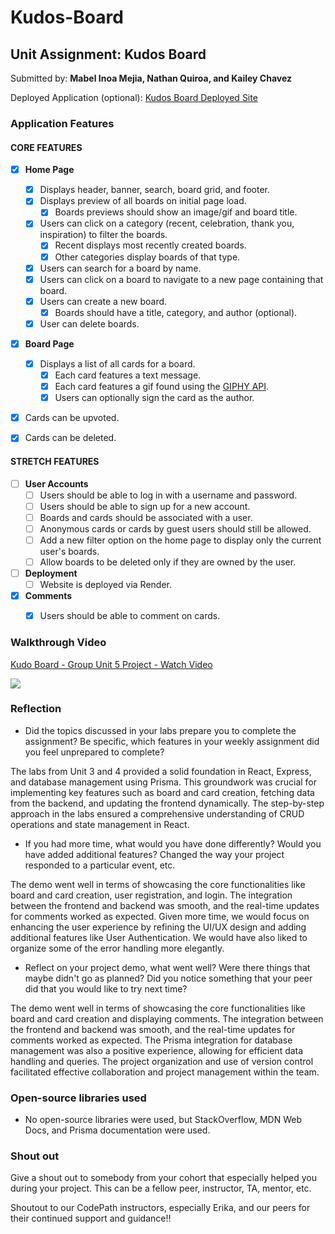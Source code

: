 # Kudos-Board

## Unit Assignment: Kudos Board

Submitted by: **Mabel Inoa Mejia, Nathan Quiroa, and Kailey Chavez**

Deployed Application (optional): [Kudos Board Deployed Site](ADD_LINK_HERE)

### Application Features

#### CORE FEATURES

- [x] **Home Page**
  - [x] Displays header, banner, search, board grid, and footer.
  - [x] Displays preview of all boards on initial page load.
    - [x] Boards previews should show an image/gif and board title.
  - [x] Users can click on a category (recent, celebration, thank you, inspiration) to filter the boards.
    - [x] Recent displays most recently created boards.
    - [x] Other categories display boards of that type.
  - [x] Users can search for a board by name.
  - [x] Users can click on a board to navigate to a new page containing that board.
  - [x] Users can create a new board.
    -[x] Boards should have a title, category, and author (optional).
  - [x] User can delete boards.
  
- [x] **Board Page**
  - [x] Displays a list of all cards for a board.
    -  [x] Each card features a text message.
    -  [x] Each card features a gif found using the [GIPHY API](https://developers.giphy.com/docs/api/).
    -  [x] Users can optionally sign the card as the author.  
-   [x] Cards can be upvoted.
-   [x] Cards can be deleted.


#### STRETCH FEATURES


- [ ] **User Accounts**
  - [ ] Users should be able to log in with a username and password.
  - [ ] Users should be able to sign up for a new account.
  - [ ]  Boards and cards should be associated with a user.
    - [ ]  Anonymous cards or cards by guest users should still be allowed.
  - [ ] Add a new filter option on the home page to display only the current user's boards.
  - [ ] Allow boards to be deleted only if they are owned by the user.
- [ ] **Deployment**
  - [ ] Website is deployed via Render.
- [x] **Comments**
  - [x] Users should be able to comment on cards.


### Walkthrough Video

<div>
    <a href="https://www.loom.com/share/092aa77a8f48464ca7e30698bc434502">
      <p>Kudo Board - Group Unit 5 Project - Watch Video</p>
    </a>
    <a href="https://www.loom.com/share/092aa77a8f48464ca7e30698bc434502">
      <img style="max-width:300px;" src="https://cdn.loom.com/sessions/thumbnails/092aa77a8f48464ca7e30698bc434502-1720052468626-with-play.gif">
    </a>
  </div>

### Reflection

* Did the topics discussed in your labs prepare you to complete the assignment? Be specific, which features in your weekly assignment did you feel unprepared to complete?

The labs from Unit 3 and 4 provided a solid foundation in React, Express, and database management using Prisma. This groundwork was crucial for implementing key features such as board and card creation, fetching data from the backend, and updating the frontend dynamically. The step-by-step approach in the labs ensured a comprehensive understanding of CRUD operations and state management in React.

* If you had more time, what would you have done differently? Would you have added additional features? Changed the way your project responded to a particular event, etc.
  
The demo went well in terms of showcasing the core functionalities like board and card creation, user registration, and login. The integration between the frontend and backend was smooth, and the real-time updates for comments worked as expected. Given more time, we would focus on enhancing the user experience by refining the UI/UX design and adding additional features like User Authentication. We would have also liked to organize some of the error handling more elegantly.

* Reflect on your project demo, what went well? Were there things that maybe didn't go as planned? Did you notice something that your peer did that you would like to try next time?

The demo went well in terms of showcasing the core functionalities like board and card creation and displaying comments. The integration between the frontend and backend was smooth, and the real-time updates for comments worked as expected. The Prisma integration for database management was also a positive experience, allowing for efficient data handling and queries. The project organization and use of version control facilitated effective collaboration and project management within the team.

### Open-source libraries used

- No open-source libraries were used, but StackOverflow, MDN Web Docs, and Prisma documentation were used.

### Shout out

Give a shout out to somebody from your cohort that especially helped you during your project. This can be a fellow peer, instructor, TA, mentor, etc.

Shoutout to our CodePath instructors, especially Erika, and our peers for their continued support and guidance!!